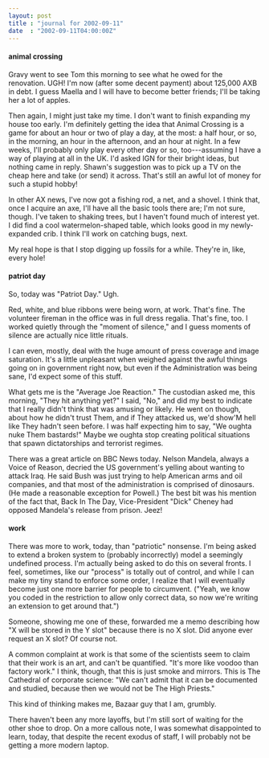 ```yaml
---
layout: post
title : "journal for 2002-09-11"
date  : "2002-09-11T04:00:00Z"
---
```

<h4>animal crossing</h4>Gravy went to see Tom this morning to see what he owed for the renovation. UGH!  I'm now (after some decent payment) about 125,000 AXB in debt.  I guess Maella and I will have to become better friends;  I'll be taking her a lot of apples.

Then again, I might just take my time.  I don't want to finish expanding my house too early.  I'm definitely getting the idea that Animal Crossing is a game for about an hour or two of play a day, at the most:  a half hour, or so, in the morning, an hour in the afternoon, and an hour at night.  In a few weeks, I'll probably only play every other day or so, too---assuming I have a way of playing at all in the UK.  I'd asked IGN for their bright ideas, but nothing came in reply.  Shawn's suggestion was to pick up a TV on the cheap here and take (or send) it across.  That's still an awful lot of money for such a stupid hobby!

In other AX news, I've now got a fishing rod, a net, and a shovel.  I think that, once I acquire an axe, I'll have all the basic tools there are; I'm not sure, though.  I've taken to shaking trees, but I haven't found much of interest yet.  I did find a cool watermelon-shaped table, which looks good in my newly-expanded crib.  I think I'll work on catching bugs, next.  

My real hope is that I stop digging up fossils for a while.  They're in, like, every hole!<h4>patriot day</h4>So, today was "Patriot Day."  Ugh.

Red, white, and blue ribbons were being worn, at work.  That's fine.  The volunteer fireman in the office was in full dress regalia.  That's fine, too. I worked quietly through the "moment of silence," and I guess moments of silence are actually nice little rituals.

I can even, mostly, deal with the huge amount of press coverage and image saturation.  It's a little unpleasant when weighed against the awful things going on in government right now, but even if the Administration was being sane, I'd expect some of this stuff.

What gets me is the "Average Joe Reaction."  The custodian asked me, this morning, "They hit anything yet?"  I said, "No," and did my best to indicate that I really didn't think that was amusing or likely.  He went on though, about how he didn't trust Them, and if They attacked us, we'd show'M hell like They hadn't seen before.  I was half expecting him to say, "We oughta nuke Them bastards!"  Maybe we oughta stop creating political situations that spawn dictatorships and terrorist regimes.

There was a great article on BBC News today.  Nelson Mandela, always a Voice of Reason, decried the US government's yelling about wanting to attack Iraq.  He said Bush was just trying to help American arms and oil companies, and that most of the administration is comprised of dinosaurs.  (He made a reasonable exception for Powell.)  The best bit was his mention of the fact that, Back In The Day, Vice-President "Dick" Cheney had opposed Mandela's release from prison.  Jeez!<h4>work</h4>There was more to work, today, than "patriotic" nonsense.  I'm being asked to extend a broken system to (probably incorrectly) model a seemingly undefined process.  I'm actually being asked to do this on several fronts.  I feel, sometimes, like our "process" is totally out of control, and while I can make my tiny stand to enforce some order, I realize that I will eventually become just one more barrier for people to circumvent.  ("Yeah, we know you coded in the restriction to allow only correct data, so now we're writing an extension to get around that.")

Someone, showing me one of these, forwarded me a memo describing how "X will be stored in the Y slot" because there is no X slot.  Did anyone ever request an X slot?  Of course not.

A common complaint at work is that some of the scientists seem to claim that their work is an art, and can't be quantified.  "It's more like voodoo than factory work."  I think, though, that this is just smoke and mirrors.  This is The Cathedral of corporate science: "We can't admit that it can be documented and studied, because then we would not be The High Priests."

This kind of thinking makes me, Bazaar guy that I am, grumbly.

There haven't been any more layoffs, but I'm still sort of waiting for the other shoe to drop.  On a more callous note, I was somewhat disappointed to learn, today, that despite the recent exodus of staff, I will probably not be getting a more modern laptop.

